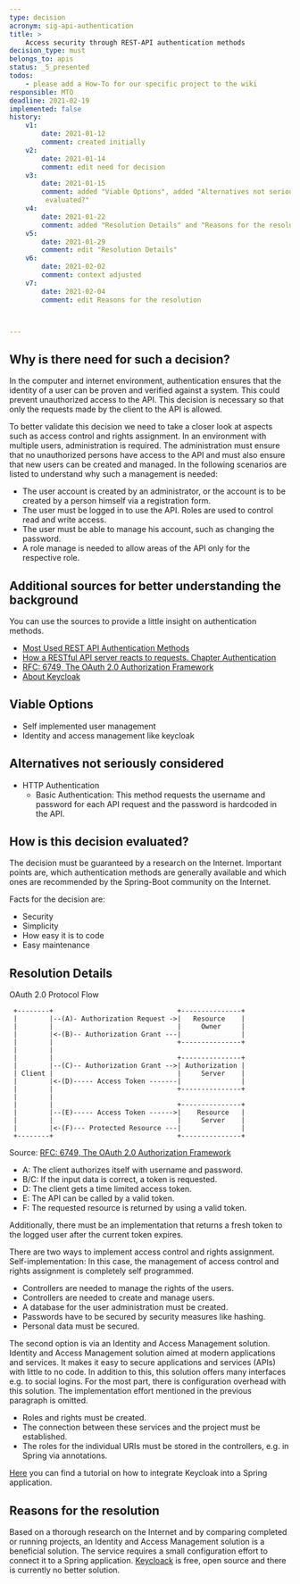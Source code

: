```yaml
---
type: decision
acronym: sig-api-authentication
title: >
    Access security through REST-API authentication methods
decision_type: must
belongs_to: apis
status: _5_presented
todos:
    - please add a How-To for our specific project to the wiki
responsible: MTO
deadline: 2021-02-19
implemented: false
history:
    v1:
        date: 2021-01-12
        comment: created initially
    v2:
        date: 2021-01-14
        comment: edit need for decision
    v3:
        date: 2021-01-15
        comment: added "Viable Options", added "Alternatives not seriously considered, edit "How is this decision
         evaluated?"
    v4:
        date: 2021-01-22
        comment: added "Resolution Details" and "Reasons for the resolution"
    v5:
        date: 2021-01-29
        comment: edit "Resolution Details"
    v6:
        date: 2021-02-02
        comment: context adjusted
    v7:
        date: 2021-02-04
        comment: edit Reasons for the resolution



---
```


## Why is there need for such a decision?

In the computer and internet environment, authentication ensures that the identity of a user can be proven and verified against a system. This could prevent unauthorized access to the API. 
This decision is necessary so that only the requests made by the client to the API is allowed.

To better validate this decision we need to take a closer look at aspects such as access control and rights assignment.
In an environment with multiple users, administration is required. The administration must ensure that no unauthorized persons have access to the API and must also ensure that new users can be created and managed.
In the following scenarios are listed to understand why such a management is needed:
- The user account is created by an administrator, or the account is to be created by a person himself via a registration form.
- The user must be logged in to use the API. Roles are used to control read and write access.
- The user must be able to manage his account, such as changing the password.
- A role manage is needed to allow areas of the API only for the respective role.


## Additional sources for better understanding the background
You can use the sources to provide a little insight on authentication methods.

* [Most Used REST API Authentication Methods](https://blog.restcase.com/4-most-used-rest-api-authentication-methods/)
* [How a RESTful API server reacts to requests. Chapter Authentication](https://www.oreilly.com/content/how-a-restful-api-server-reacts-to-requests/)
* [RFC: 6749, The OAuth 2.0 Authorization Framework](https://www.ietf.org/rfc/rfc6749.txt)
* [About Keycloak](https://www.keycloak.org/about)

## Viable Options

- Self implemented user management
- Identity and access management like keycloak

## Alternatives not seriously considered

- HTTP Authentication
    - Basic Authentication: This method requests the username and password for each API request and the password is hardcoded in the API.

## How is this decision evaluated?

The decision must be guaranteed by a research on the Internet. Important points are, which authentication methods are generally available and which ones are recommended by the Spring-Boot community on the Internet.

Facts for the decision are:
- Security
- Simplicity
- How easy it is to code
- Easy maintenance

## Resolution Details

OAuth 2.0 Protocol Flow

     +--------+                               +---------------+
     |        |--(A)- Authorization Request ->|   Resource    |
     |        |                               |     Owner     |
     |        |<-(B)-- Authorization Grant ---|               |
     |        |                               +---------------+
     |        |
     |        |                               +---------------+
     |        |--(C)-- Authorization Grant -->| Authorization |
     | Client |                               |     Server    |
     |        |<-(D)----- Access Token -------|               |
     |        |                               +---------------+
     |        |
     |        |                               +---------------+
     |        |--(E)----- Access Token ------>|    Resource   |
     |        |                               |     Server    |
     |        |<-(F)--- Protected Resource ---|               |
     +--------+                               +---------------+

Source: [RFC: 6749, The OAuth 2.0 Authorization Framework](https://www.ietf.org/rfc/rfc6749.txt)

- A: The client authorizes itself with username and password.
- B/C: If the input data is correct, a token is requested.
- D: The client gets a time limited access token.
- E: The API can be called by a valid token.
- F: The requested resource is returned by using a valid token.

Additionally, there must be an implementation that returns a fresh token to the logged user after the current token expires.

There are two ways to implement access control and rights assignment.
Self-implementation: In this case, the management of access control and rights assignment is completely self programmed.
- Controllers are needed to manage the rights of the users.
- Controllers are needed to create and manage users.
- A database for the user administration must be created.
- Passwords have to be secured by security measures like hashing.
- Personal data must be secured.

The second option is via an Identity and Access Management solution. Identity and Access Management solution aimed at modern applications and services. It makes it easy to secure applications and services (APIs) with little to no code.
In addition to this, this solution offers many interfaces e.g. to social logins.
For the most part, there is configuration overhead with this solution. The implementation effort mentioned in the previous paragraph is omitted.
- Roles and rights must be created.
- The connection between these services and the project must be established. 
- The roles for the individual URIs must be stored in the controllers, e.g. in Spring via annotations.

[Here](https://github.com/EVATool/evatool-backend/wiki/Keycloak-Identity-and-Access-Management) you can find a tutorial on how to integrate Keycloak into a Spring application.

## Reasons for the resolution

Based on a thorough research on the Internet and by comparing completed or running projects, an Identity and Access Management solution is a beneficial solution.
The service requires a small configuration effort to connect it to a Spring application.
[Keycloack](https://www.keycloak.org/) is free, open source and there is currently no better solution.




